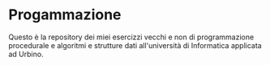 # Progammazione

Questo è la repository dei miei esercizzi vecchi e non di programmazione procedurale e algoritmi e 
strutture dati all'università di Informatica applicata ad Urbino.

